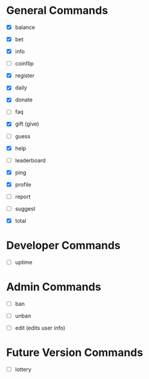 # General Commands
- [x] balance
- [x] bet
- [x] info
- [ ] coinflip
- [x] register
- [x] daily
- [x] donate
- [ ] faq
- [x] gift (give)
- [ ] guess
- [x] help
- [ ] leaderboard
- [x] ping
- [x] profile
- [ ] report
- [ ] suggest
- [x] total


# Developer Commands
- [ ] uptime


# Admin Commands
- [ ] ban
- [ ] unban
- [ ] edit (edits user info)


# Future Version Commands
- [ ] lottery

